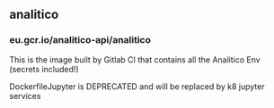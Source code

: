 
## analitico
### eu.gcr.io/analitico-api/analitico

This is the image built by Gitlab CI that contains all the Analitico Env (secrets included!)

DockerfileJupyter is DEPRECATED and will be replaced by k8 jupyter services